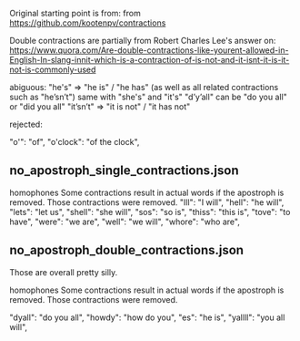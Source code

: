 
Original starting point is from:
from https://github.com/kootenpv/contractions

Double contractions are partially from
Robert Charles Lee's answer on:
https://www.quora.com/Are-double-contractions-like-yourent-allowed-in-English-In-slang-innit-which-is-a-contraction-of-is-not-and-it-isnt-it-is-it-not-is-commonly-used


abiguous:
"he's" => "he is" / "he has"   (as well as all related contractions such as "he’sn’t")
same with "she's" and "it's"
"d’y’all" can be "do you all" or "did you all"
"it’sn’t" => "it is not" / "it has not"

rejected:

"o'": "of",
"o'clock": "of the clock",


## no_apostroph_single_contractions.json

homophones
Some contractions result in actual words if the apostroph is removed.
Those contractions were removed.
"Ill": "I will",
"hell": "he will",
"lets": "let us",
"shell": "she will",
"sos": "so is",
"thiss": "this is",
"tove": "to have",
"were": "we are",
"well": "we will",
"whore": "who are",

## no_apostroph_double_contractions.json

Those are overall pretty silly.

homophones
Some contractions result in actual words if the apostroph is removed.
Those contractions were removed.

"dyall": "do you all",
"howdy": "how do you",
"es": "he is",
"yallll": "you all will",
